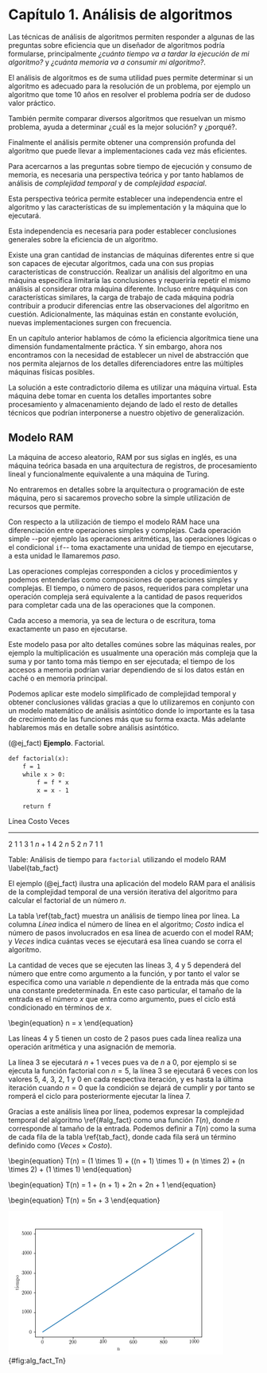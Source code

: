 # Capítulo 1. Análisis de algoritmos #

Las técnicas de análisis de algoritmos permiten responder a algunas de las preguntas sobre eficiencia que un diseñador de algoritmos podría formularse, principalmente *¿cuánto tiempo va a tardar la ejecución de mi algoritmo?* y *¿cuánta memoria va a consumir mi algoritmo?*.

El análisis de algoritmos es de suma utilidad pues permite determinar si un algoritmo es adecuado para la resolución de un problema, por ejemplo un algoritmo que tome 10 años en resolver el problema podría ser de dudoso valor práctico. 

También permite comparar diversos algoritmos que resuelvan un mismo problema, ayuda a determinar ¿cuál es la mejor solución? y ¿porqué?. 

Finalmente el análisis permite obtener una comprensión profunda del algoritmo que puede llevar a implementaciones cada vez más eficientes.

Para acercarnos a las preguntas sobre tiempo de ejecución y consumo de memoria, es necesaria una perspectiva teórica y por tanto hablamos de análisis de *complejidad temporal* y de *complejidad espacial*. 

Esta perspectiva teórica permite establecer una independencia entre el algoritmo y las características de su implementación y la máquina que lo ejecutará. 

Esta independencia es necesaria para poder establecer conclusiones generales sobre la eficiencia de un algoritmo. 

Existe una gran cantidad de instancias de máquinas diferentes entre si que son capaces de ejecutar algoritmos, cada una con sus propias características de construcción. Realizar un análisis del algoritmo en una máquina especifica limitaría las conclusiones y requeriría repetir el mismo análisis al considerar otra máquina diferente. Incluso entre máquinas con características similares, la carga de trabajo de cada máquina podría contribuir a producir diferencias entre las observaciones del algoritmo en cuestión. Adicionalmente, las máquinas están en constante evolución, nuevas implementaciones surgen con frecuencia.

En un capítulo anterior hablamos de cómo la eficiencia algorítmica tiene una dimensión fundamentalmente práctica. Y sin embargo, ahora nos encontramos con la necesidad de establecer un nivel de abstracción que nos permita alejarnos de los detalles diferenciadores entre las múltiples máquinas físicas posibles.

La solución a este contradictorio dilema es utilizar una máquina virtual. Esta máquina debe tomar en cuenta los detalles importantes sobre procesamiento y almacenamiento dejando de lado el resto de detalles técnicos que podrían interponerse a nuestro objetivo de generalización.

## Modelo RAM ##

La máquina de acceso aleatorio, RAM por sus siglas en inglés, es una máquina teórica basada en una arquitectura de registros, de procesamiento lineal y funcionalmente equivalente a una máquina de Turing.

No entraremos en detalles sobre la arquitectura o programación de este máquina, pero si sacaremos provecho sobre la simple utilización de recursos que permite.

Con respecto a la utilización de tiempo el modelo RAM hace una diferenciación entre operaciones simples y complejas. Cada operación simple --por ejemplo las operaciones aritméticas, las operaciones lógicas o el condicional `if`-- toma exactamente una unidad de tiempo en ejecutarse, a esta unidad le llamaremos *paso*.

Las operaciones complejas corresponden a ciclos y procedimientos y podemos entenderlas como composiciones de operaciones simples y complejas. El tiempo, o número de pasos, requeridos para completar una operación compleja será equivalente a la cantidad de pasos requeridos para completar cada una de las operaciones que la componen.

Cada acceso a memoria, ya sea de lectura o de escritura, toma exactamente un paso en ejecutarse. 

Este modelo pasa por alto detalles comúnes sobre las máquinas reales, por ejemplo la multiplicación es usualmente una operación más compleja que la suma y por tanto toma más tiempo en ser ejecutada; el tiempo de los accesos a memoria podrían variar dependiendo de si los datos están en caché o en memoria principal.

Podemos aplicar este modelo simplificado de complejidad temporal y obtener conclusiones válidas gracias a que lo utilizaremos en conjunto con un modelo matemático de análisis asintótico donde lo importante es la tasa de crecimiento de las funciones más que su forma exacta. Más adelante hablaremos más en detalle sobre análisis asintótico.


(@ej_fact) **Ejemplo**. Factorial.  

```{#alg_fact .python .numberLines startFrom="1"}
def factorial(x):
	f = 1
	while x > 0:
		f = f * x
		x = x - 1

	return f
```

Línea	Costo	Veces
-----	-----	-----
2		1 		1
3 		1 		$n + 1$
4 		2 		$n$
5 		2 		$n$
7 		1 		1

Table: Análisis de tiempo para `factorial` utilizando el modelo RAM \label{tab_fact}

El ejemplo (@ej_fact) ilustra una aplicación del modelo RAM para el análisis de la complejidad temporal de una versión iterativa del algoritmo para calcular el factorial de un número $n$.

La tabla \ref{tab_fact} muestra un análisis de tiempo línea por línea. La columna *Línea* indica el número de línea en el algoritmo; *Costo* indica el número de pasos involucrados en esa línea de acuerdo con el model RAM; y *Veces* indica cuántas veces se ejecutará esa línea cuando se corra el algoritmo.

La cantidad de veces que se ejecuten las líneas 3, 4 y 5 dependerá del número que entre como argumento a la función, y por tanto el valor se especifica como una variable $n$ dependiente de la entrada más que como una constante predeterminada. En este caso particular, el tamaño de la entrada es el número $x$ que entra como argumento, pues el ciclo está condicionado en términos de $x$.

\begin{equation}
n = x
\end{equation}

Las líneas 4 y 5 tienen un costo de 2 pasos pues cada línea realiza una operación aritmética y una asignación de memoria.

La línea 3 se ejecutará $n + 1$ veces pues va de $n$ a 0, por ejemplo si se ejecuta la función factorial con $n = 5$, la línea 3 se ejecutará 6 veces con los valores 5, 4, 3, 2, 1 y 0 en cada respectiva iteración, y es hasta la última iteración cuando $n = 0$ que la condición se dejará de cumplir y por tanto se romperá el ciclo para posteriormente ejecutar la línea 7.

Gracias a este análisis línea por línea, podemos expresar la complejidad temporal del algoritmo \ref{#alg_fact} como una función $T(n)$, donde $n$ corresponde al tamaño de la entrada. Podemos definir a $T(n)$ como la suma de cada fila de la tabla \ref{tab_fact}, donde cada fila será un término definido como $(Veces \times Costo)$.

\begin{equation}
T(n) = (1 \times 1) + ((n + 1) \times 1) + (n \times 2) + (n \times 2) + (1 \times 1)
\end{equation}

\begin{equation}
T(n) = 1 + (n + 1) + 2n + 2n + 1
\end{equation}

\begin{equation}
T(n) = 5n + 3
\end{equation}

![Complejidad de tiempo alg. Factorial](plots/alg_fact_Tn.png){#fig:alg_fact_Tn}

